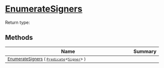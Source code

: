 # [EnumerateSigners](./SigComp11ChineseLoader-100663899.md)


Return type:
## Methods

| Name | Summary | 
| --- | --- | 
| <sub>[EnumerateSigners](./SigComp11ChineseLoader-100663899.md) ( [`Predicate`](https://docs.microsoft.com/en-us/dotnet/api/System.Predicate-1)\<[`Signer`](./../../Signer.md)> )</sub><img width=200/>| <sub></sub>| <br>



